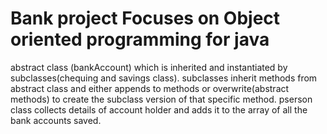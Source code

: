 # Bank project Focuses on Object oriented programming for java
abstract class (bankAccount) which is inherited and instantiated by subclasses(chequing and savings class).
subclasses inherit methods from abstract class and either appends to methods or overwrite(abstract methods) to create the subclass version of that specific method.
pserson class collects details of account holder and adds it to the array of all the bank accounts saved.
